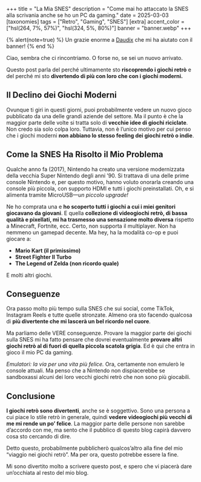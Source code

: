 +++
title = "La Mia SNES"
description = "Come mai ho attaccato la SNES alla scrivania anche se ho un PC da gaming."
date = 2025-03-03
[taxonomies]
tags = ["Retro", "Gaming", "SNES"]
[extra]
accent_color = ["hsl(264, 7%, 57%)", "hsl(324, 5%, 80%)"]
banner = "banner.webp"
+++

{% alert(note=true) %}
Un grazie enorme a [Daudix](https://daudix.one) che mi ha aiutato con il banner!
{% end %}

Ciao, sembra che ci rincontriamo. O forse no, se sei un nuovo arrivato.

Questo post parla del perché ultimamente sto **riscoprendo i giochi retrò** e del perché mi sto **divertendo di più con loro che con i giochi moderni.**

## Il Declino dei Giochi Moderni

Ovunque ti giri in questi giorni, puoi probabilmente vedere un nuovo gioco pubblicato da una delle grandi aziende del settore.
Ma il punto è che la maggior parte delle volte si tratta solo di **vecchie idee di giochi riciclate**.
Non credo sia solo colpa loro.
Tuttavia, non è l’unico motivo per cui penso che i giochi moderni **non abbiano lo stesso feeling dei giochi retrò o indie**.

## Come la SNES Ha Risolto il Mio Problema

Qualche anno fa (2017), Nintendo ha creato una versione modernizzata della vecchia Super Nintendo degli anni ’90.
Si trattava di una delle prime console Nintendo e, per questo motivo, hanno voluto onorarla creando una console più piccola, con supporto HDMI e tutti i giochi preinstallati.
Oh, e si alimenta tramite MicroUSB—*un piccolo upgrade!*

Ne ho comprata una e **ho scoperto tutti i giochi a cui i miei genitori giocavano da giovani**.
E quella **collezione di videogiochi retrò, di bassa qualità e pixellati, mi ha trasmesso una sensazione molto diversa** rispetto a Minecraft, Fortnite, ecc.
Certo, non supporta il multiplayer.
Non ha nemmeno un gamepad decente.
Ma hey, ha la modalità co-op e puoi giocare a:

- **Mario Kart (il primissimo)**
- **Street Fighter II Turbo**
- **The Legend of Zelda (non ricordo quale)**

E molti altri giochi.

## Conseguenze

Ora passo molto più tempo sulla SNES che sui social, come TikTok, Instagram Reels e tutte quelle stronzate.
Almeno ora sto facendo qualcosa di **più divertente che mi lascerà un bel ricordo nel cuore**.

Ma parliamo delle VERE conseguenze.
Provare la maggior parte dei giochi sulla SNES mi ha fatto pensare che dovrei eventualmente **provare altri giochi retrò al di fuori di quella piccola scatola grigia**.
Ed è qui che entra in gioco il mio PC da gaming.

*Emulatori: la via per una vita più felice.*
Ora, certamente non emulerò le console attuali.
Ma penso che a Nintendo non dispiacerebbe se sandboxassi alcuni dei loro vecchi giochi retrò che non sono più giocabili.

## Conclusione

**I giochi retrò sono divertenti**, anche se è soggettivo.
Sono una persona a cui piace lo stile retrò in generale, quindi **vedere videogiochi più vecchi di me mi rende un po’ felice**.
La maggior parte delle persone non sarebbe d’accordo con me, ma sento che il pubblico di questo blog capirà davvero cosa sto cercando di dire.

Detto questo, probabilmente pubblicherò qualcos’altro alla fine del mio “viaggio nei giochi retrò”.
Ma per ora, questo potrebbe essere la fine.

Mi sono divertito molto a scrivere questo post, e spero che vi piacerà dare un’occhiata al resto del mio blog.
